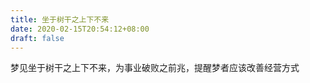 ```yaml
---
title: 坐于树干之上下不来
date: 2020-02-15T20:54:12+08:00
draft: false
---
```


梦见坐于树干之上下不来，为事业破败之前兆，提醒梦者应该改善经营方式